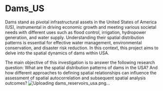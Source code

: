 # Dams_US

Dams stand as pivotal infrastructural assets in the United States of America (US), instrumental in
driving economic growth and meeting various societal needs with different uses such as flood control, irrigation, hydropower generation, and water supply. Understanding their spatial distribution
patterns is essential for effective water management, environmental conservation, and disaster risk
reduction. In this context, this project aims to delve into the spatial dynamics of dams within
USA.

The main objective of this investigation is to answer the following research question: What are the spatial distribution patterns of dams in the USA? And how different approaches to defining spatial relationships can influence the assessment of spatial autocorrelation and subsequent spatial analysis outcomes?
![Uploading dams_reservoirs_usa.png…]()
